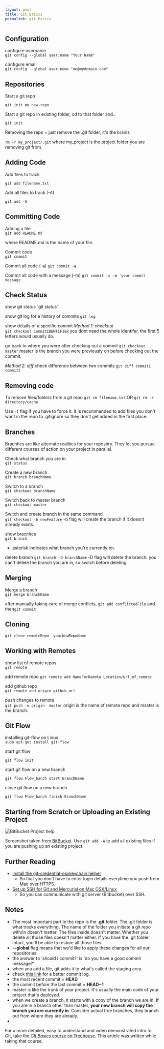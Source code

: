 ```yaml
---
layout: post
title: Git Basics
permalink: git-basics
---
```

Configuration
---
configure username  
`git config --global user.name "Your Name"` 

configure email  
`git config --global user.name "me@mydomain.com"` 

Repositories
---
Start a git repo  

`git init my_new-repo`

Start a git repo in existing folder, cd to that folder and..  

`git init`

Removing the repo = just remove the .git folder, it's the brains  

`rm -r my_project/.git` 
where my_project is the project folder you are removing git from.

Adding Code
---
Add files to track  

`git add filename.txt`

Add all files to track (-A)  

`git add -A`

Committing Code
---
Adding a file  
`git add README.md`  

where README.md is the name of your file.  

Commit code  
`git commit`

Commit all code (-a)
`git commit -a` 

Commit all code with a message (-m)
`git commit -a -m 'your commit message` 

Check Status
---
show git status
`git status``

show git log for a history of commits 
`git log` 

show details of a specific commit
_Method 1: checkout_  
`git checkout commitIDENTIFIER` 
you dont need the whole identifer, the first 5 letters would usually do.

go back to where you were after checking out a commit 
`git checkout master` 
master is the branch you were previously on before checking out the commit.

_Method 2: diff_
check difference between two commits
`git diff commit1 commit2` 
  
Removing code
---
To remove files/folders from a git repo
`git rm filename.txt` OR `git rm -r directory/cache`

Use `-f` flag if you have to force it. It is recommended to add files you don't want in the repo to .gitignore so they don't get added in the first place.

Branches
---
Bracnhes are like alternate realities for your repositry. They let you pursue different courses of action on your project in parallel.

Check what branch you are in  
`git status` 

Create a new branch  
`git branch branchName` 

Switch to a branch  
`git checkout branchName`

Switch back to master branch  
`git checkout master` 

Switch and create branch in the same command  
`git checkout -b newFeature` 
-b flag will create the branch if it doesnt already exists. 

show bracnhes  
`git branch` 
* asterisk indicates what branch you're currently on.

delete branch 
`git branch -D branchName` 
-D flag will delete the branch. you can't delete the branch you are in, so switch before deleting.

Merging
---
Merge a branch  
`git merge branchName` 

after manually taking care of merge conflicts,
`git add conflictedFile` and then`git commit` 

Cloning
---
`git clone remoteRepo  yourNewRepoName` 

Working with Remotes  
---
show list of remote repos  
`git remote` 

add remote repo
`git remote add NameForRemote Location/url_of_remote` 

add github repo  
`git remote add origin github_url` 

push changes to remote  
`git push -u origin  master` 
origin is the name of remote repo and master is the branch.  

Git Flow
---
installing git-flow on Linux  
`sudo apt-get install git-flow` 

start git flow  

`git flow init`  

start git flow on a new branch  

`git flow Flow_banch start BranchName` 

close git flow on a new branch  

`git flow Flow_banch finish BranchName` 

Starting from Scratch or Uploading an Existing Project
---
![BitBucket Project help](../assets/img/git-basics.png)

Screenshot taken from [BitBucket](https://bitbucket.org). Use `git add -A` to add all existing files if you are pushing up an existing project.

Further Reading
---
- [Install the git-credential-osxkeychain helper](https://confluence.atlassian.com/display/BITBUCKET/Set+up+Git)
	- So that you don't have to enter login details everytime you push from Mac over HTTPS.
- [Set up SSH for Git and Mercurial on Mac OSX/Linux](https://confluence.atlassian.com/pages/viewpage.action?pageId=270827678)
	- So you can communicate with git server (Bitbucket) over SSH.

Notes  
---
- The most important part in the repo is the **.git** folder. The .git folder is what tracks everything. The name of the folder you initiate a git repo with/in doesn't matter. The files inside doesn't matter. Whether you delete all those files doesn't matter either. If you have the .git folder intact, you'll be able to restore all those files
- **--global** flag means that we'd like to apply these changes for all our repositories
- the answer to 'should i commit?' is 'do you have a good commit message?'
- when you add a file, git adds it to what's called the staging area.
- check [this link](https://coderwall.com/p/euwpig) for a better commit log.
- the most recent commit = **HEAD**
- the commit before the last commit = **HEAD~1**
- master is like the trunk of your project. It's usually the main code of your project that's deployed.
- when we create a branch, it starts with a copy of the branch we are in. If you are in a branch other than master, **your new branch will copy the branch you are currently in**. Consider actual tree branches, they branch out from where they are already.
- 

For a more detailed, easy to understand and video demonstrated intro to Git, take the [_Git Basics_ course on Treehouse](http://referrals.trhou.se/aamnah). This article was written while taking that course.